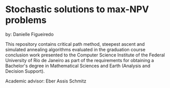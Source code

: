 # Stochastic solutions to max-NPV problems
by: Danielle Figueiredo

This repository contains critical path method, steepest ascent and simulated annealing algorithms evaluated in the graduation course conclusion work presented to the Computer Science Institute of the Federal University of Rio de Janeiro as part of the requirements for obtaining a Bachelor's degree in Mathematical Sciences and Earth (Analysis and Decision Support).  

Academic advisor: Eber Assis Schmitz

